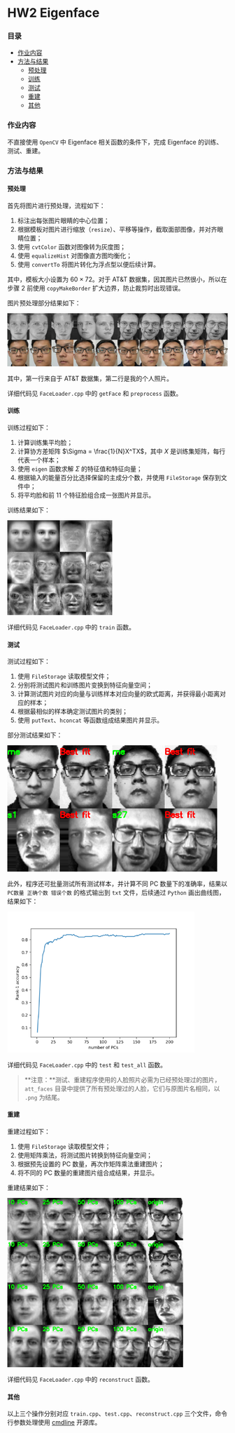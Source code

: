 # HW2 Eigenface

### 目录

- [作业内容](#作业内容)
- [方法与结果](#方法与结果)
  - [预处理](#预处理)
  - [训练](#训练)
  - [测试](#测试)
  - [重建](#重建)
  - [其他](#其他)

### 作业内容

不直接使用 `OpenCV` 中 Eigenface 相关函数的条件下，完成 Eigenface 的训练、测试、重建。

### 方法与结果

#### 预处理

首先将图片进行预处理，流程如下：

1. 标注出每张图片眼睛的中心位置；
2. 根据模板对图片进行缩放（`resize`）、平移等操作，截取面部图像，并对齐眼睛位置；
3. 使用 `cvtColor` 函数对图像转为灰度图；
4. 使用 `equalizeHist` 对图像直方图均衡化；
5. 使用 `convertTo` 将图片转化为浮点型以便后续计算。

其中，模板大小设置为 $60\times72$。对于 AT&T 数据集，因其图片已然很小，所以在步骤 2 前使用 `copyMakeBorder` 扩大边界，防止裁剪时出现错误。

图片预处理部分结果如下：

![preprocess](img/preprocess.png)

其中，第一行来自于 AT&T 数据集，第二行是我的个人照片。

详细代码见 `FaceLoader.cpp` 中的 `getFace` 和 `preprocess` 函数。

#### 训练

训练过程如下：

1. 计算训练集平均脸；
2. 计算协方差矩阵 $\Sigma = \frac{1}{N}X^TX$，其中 $X$ 是训练集矩阵，每行代表一个样本；
3. 使用 `eigen` 函数求解 $\Sigma$ 的特征值和特征向量；
4. 根据输入的能量百分比选择保留的主成分个数，并使用 `FileStorage` 保存到文件中；
5. 将平均脸和前 11 个特征脸组合成一张图片并显示。

训练结果如下：

![train](img/train.png)

详细代码见 `FaceLoader.cpp` 中的 `train` 函数。

#### 测试

测试过程如下：

1. 使用 `FileStorage` 读取模型文件；
2. 分别将测试图片和训练图片变换到特征向量空间；
3. 计算测试图片对应的向量与训练样本对应向量的欧式距离，并获得最小距离对应的样本；
4. 根据最相似的样本确定测试图片的类别；
5. 使用 `putText`、`hconcat` 等函数组成结果图片并显示。

部分测试结果如下：

![test](img/test.png)

此外，程序还可批量测试所有测试样本，并计算不同 PC 数量下的准确率，结果以 `PC数量 正确个数 错误个数` 的格式输出到 `txt` 文件，后续通过 `Python`  画出曲线图，结果如下：

<img src="img/curve.png" alt="curve" style="zoom:67%;" />

详细代码见 `FaceLoader.cpp` 中的 `test` 和 `test_all` 函数。

> **注意：**测试、重建程序使用的人脸照片必需为已经预处理过的图片，`att_faces` 目录中提供了所有预处理过的人脸，它们与原图片名相同，以 `.png` 为结尾。

#### 重建

重建过程如下：

1. 使用 `FileStorage` 读取模型文件；
2. 使用矩阵乘法，将测试图片转换到特征向量空间；
3. 根据预先设置的 PC 数量，再次作矩阵乘法重建图片；
4. 将不同的 PC 数量的重建图片组合成结果，并显示。

重建结果如下：

<img src="img/reconstruct.png" alt="reconstruct" style="zoom:67%;" />

详细代码见 `FaceLoader.cpp` 中的 `reconstruct` 函数。

#### 其他

以上三个操作分别对应 `train.cpp`、`test.cpp`、`reconstruct.cpp` 三个文件，命令行参数处理使用 [cmdline][cmdline] 开源库。



[cmdline]: https://github.com/tanakh/cmdline